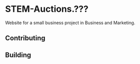 # STEM-Auctions.???

Website for a small business project in Business and Marketing.

## Contributing
 


## Building


